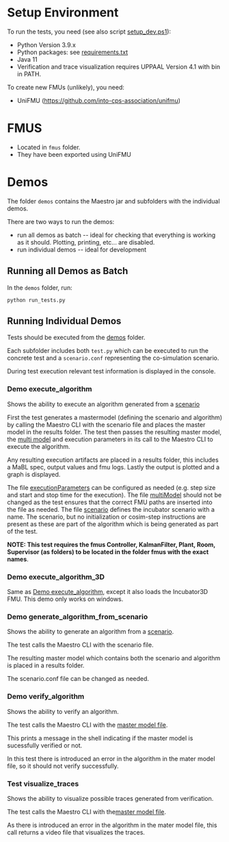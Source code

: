 # Setup Environment

To run the tests, you need (see also script [setup_dev.ps1](demos/setup_dev.ps1)):
- Python Version 3.9.x
- Python packages: see [requirements.txt](./demos/requirements.txt)
- Java 11
- Verification and trace visualization requires UPPAAL Version 4.1 with bin in PATH.

To create new FMUs (unlikely), you need:
- UniFMU (https://github.com/into-cps-association/unifmu)

# FMUS
 - Located in `fmus` folder.
 - They have been exported using UniFMU

# Demos

The folder `demos` contains the Maestro jar and subfolders with the individual demos.

There are two ways to run the demos: 
- run all demos as batch -- ideal for checking that everything is working as it should. Plotting, printing, etc... are disabled.
- run individual demos -- ideal for development

## Running all Demos as Batch

In the `demos` folder, run:
```
python run_tests.py
```

## Running Individual Demos

Tests should be executed from the [demos](./demos) folder.

Each subfolder includes both `test.py` which can be executed to run the concrete test and a `scenario.conf` representing the co-simulation scenario.

During test execution relevant test information is displayed in the console.

### Demo execute_algorithm

Shows the ability to execute an algorithm generated from a [scenario](./demos/execute_algorithm/scenario.conf)

First the test generates a mastermodel (defining the scenario and algorithm) by calling the Maestro CLI with the scenario file and places the master model in the results folder. The test then passes the resulting master model, the [multi model](./demos/execute_algorithm/multiModel.json) and execution parameters in its call to the Maestro CLI to execute the algorithm.

Any resulting execution artifacts are placed in a results folder, this includes a MaBL spec, output values and fmu logs. Lastly the output is plotted and a graph is displayed.

The file [executionParameters](./demos/execute_algorithm/executionParameters.json) can be configured as needed (e.g. step size and start and stop time for the execution).
The file [multiModel](./demos/execute_algorithm/multiModel.json) should not be changed as the test ensures that the correct FMU paths are inserted into the file as needed.
The file [scenario](./demos/execute_algorithm/scenario.conf) defines the incubator scenario with a name. The scenario, but no initialization or cosim-step instructions are present as these are part of the algorithm which is being generated as part of the test.

__NOTE: This test requires the fmus Controller, KalmanFilter, Plant, Room, Supervisor (as folders) to be located in the folder fmus with the exact names__.

### Demo execute_algorithm_3D

Same as [Demo execute_algorithm](#demo-execute_algorithm), except it also loads the Incubator3D FMU.
This demo only works on windows.

### Demo generate_algorithm_from_scenario

Shows the ability to generate an algorithm from a [scenario](./demos/generate_algorithm_from_scenario/scenario.conf).

The test calls the Maestro CLI with the scenario file.

The resulting master model which contains both the scenario and algorithm is placed in a results folder.

The scenario.conf file can be changed as needed.


### Demo verify_algorithm

Shows the ability to verify an algorithm.

The test calls the Maestro CLI with the [master model file](./demos/verify_algorithm/masterModel.conf).

This prints a message in the shell indicating if the master model is sucessfully verified or not.

In this test there is introduced an error in the algorithm in the mater model file, so it should not verify successfully.

### Test visualize_traces

Shows the ability to visualize possible traces generated from verification.

The test calls the Maestro CLI with the[master model file](./demos/visualize_traces/masterModel.conf).

As there is introduced an error in the algorithm in the mater model file, this call returns a video file that visualizes the traces.
